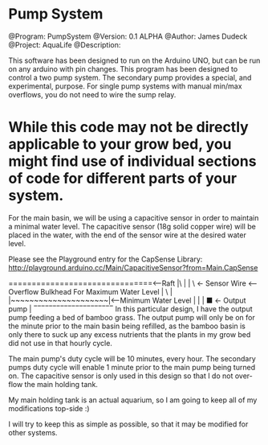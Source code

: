 Pump System
===========

@Program: PumpSystem
@Version: 0.1 ALPHA
@Author: James Dudeck
@Project: AquaLife
@Description:

This software has been designed to run on the Arduino UNO,
but can be run on any arduino with pin changes. This program
has been designed to control a two pump system. The secondary
pump provides a special, and experimental, purpose. For single
pump systems with manual min/max overflows, you do not need
to wire the sump relay.

While this code may not be directly applicable to your grow
bed, you might find use of individual sections of code for
different parts of your system.
============================================================

For the main basin, we will be using a capacitive sensor
  in order to maintain a minimal water level. The capacitive
  sensor (18g solid copper wire) will be placed in the water,
  with the end of the sensor wire at the desired water level.

  Please see the Playground entry for the CapSense Library:
  http://playground.arduino.cc/Main/CapacitiveSensor?from=Main.CapSense

===============================<--Raft
    |\                    |
    | \ <- Sensor Wire     <--Overflow Bulkhead For Maximum Water Level
    |  \                  |
    |~~~~~~~~~~~~~~~~~~~~~|<--Minimum Water Level
    |                     |
    | ■ <- Output pump    |
     ‾‾‾‾‾‾‾‾‾‾‾‾‾‾‾‾‾‾‾‾‾
In this particular design, I have the output pump feeding a bed
  of bamboo grass. The output pump will only be on for the
  minute prior to the main basin being refilled, as the 
  bamboo basin is only there to suck up any excess nutrients
  that the plants in my grow bed did not use in that hourly
  cycle.

The main pump's duty cycle will be 10 minutes, every hour.
  The secondary pumps duty cycle will enable 1 minute prior 
  to the main pump being turned on. The capacitive sensor is
  only used in this design so that I do not over-flow the main
  holding tank.

My main holding tank is an actual aquarium, so I am going to
keep all of my modifications top-side :)

I will try to keep this as simple as possible, so that it may
be modified for other systems.